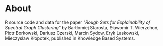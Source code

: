
# About

R source code and data for the paper
_"Rough Sets for Explainability of Spectral Graph Clustering"_ 
by Bartłomiej Starosta, Sławomir T. Wierzchoń, Piotr Borkowski, Dariusz Czerski, Marcin Sydow, Eryk Laskowski, Mieczysław Kłopotek,
published in Knowledge Based Systems.
